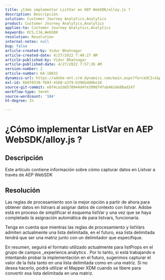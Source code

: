 ```yaml
---
title: ¿Cómo implementar ListVar en AEP WebSDK/alloy.js ?
description: Descripción
solution: Customer Journey Analytics,Analytics
product: Customer Journey Analytics,Analytics
applies-to: Customer Journey Analytics,Analytics
keywords: KCS,CJA,WebSDK
resolution: Resolution
internal-notes: null
bug: false
article-created-by: Vidur Bhatnagar
article-created-date: 4/27/2022 7:48:27 AM
article-published-by: Vidur Bhatnagar
article-published-date: 4/27/2022 7:57:26 AM
version-number: 2
article-number: KA-18031
dynamics-url: https://adobe-ent.crm.dynamics.com/main.aspx?forceUCI=1&pagetype=entityrecord&etn=knowledgearticle&id=5b1fd76a-fec5-ec11-a7b6-0022480a10ee
exl-id: 6b0f0338-f693-4168-a379-b396bdd0be18
source-git-commit: e8f4ca2dd578944d4fe399074fab461de88ad247
workflow-type: tm+mt
source-wordcount: '184'
ht-degree: 1%

---
```


# ¿Cómo implementar ListVar en AEP WebSDK/alloy.js ?

## Descripción


Este artículo contiene información sobre cómo capturar datos en Listvar a través de AEP WebSDK


## Resolución


Las reglas de procesamiento son la mejor opción a partir de ahora para obtener datos en listvars al asignar datos de contexto con listvar. Adobe está en proceso de simplificar el esquema listVar y una vez que se haya completado la asignación automática de para listvars, funcionaría.

Tenga en cuenta que mientras las reglas de procesamiento y listVars admiten actualmente una lista delimitada, en el futuro, esa lista delimitada tendrá que ser una matriz junto con un delimitador que especifique.

En resumen, seguirá el formato utilizado actualmente para listProps en el grupo de campos _experience.analytics . Por lo tanto, si está trabajando e intentando probar la implementación en el futuro, sugerimos capturar el valor de la lista tanto en una lista delimitada como en una matriz. Si no desea hacerlo, podrá utilizar el Mapper XDM cuando se libere para convertir esa lista delimitada en una matriz.
